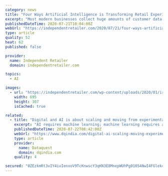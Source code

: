 ```yaml
---
category: news
title: "Four Ways Artificial Intelligence is Transforming Retail Experiences"
excerpt: "Most modern businesses collect huge amounts of customer data. A lot of that info goes to waste, however. Artificial intelligence can analyze and apply that info in real time. Retailers are starting to adopt the tech to keep up with the information they ..."
publishedDateTime: 2020-07-21T10:04:00Z
webUrl: "https://independentretailer.com/2020/07/21/four-ways-artificial-intelligence-is-transforming-retail-experiences/"
type: article
quality: 52
heat: 62
published: false

provider:
  name: Independent Retailer
  domain: independentretailer.com

topics:
  - AI

images:
  - url: "https://independentretailer.com/wp-content/uploads/2020/01/ir-reward-jc-2.png"
    width: 695
    height: 307
    isCached: true

related:
  - title: "Digital and AI is about scaling and moving from experimentation to transformation: Sandip Patel, IBM"
    excerpt: "AI requires machine learning; machine learning requires analytics; and analytics requires the right data and information architecture"
    publishedDateTime: 2020-07-22T08:42:00Z
    webUrl: "https://www.dqindia.com/digital-ai-scaling-moving-experimentation-transformation-sandip-patel-ibm/"
    type: article
    provider:
      name: Dataquest
      domain: dqindia.com
    quality: 4

secured: "0ZEzkmRt3vIY4ivIenxoV9TcKnwscY3qKN3E8MnepWUhPg01054NwI4FGlek4oylBRqtkIeH51mwPwPz6mM9Ab6kub11b/y34EmoJC1vLdfj9wCJX3SZ7z8DQt7Qw/iMKr1YtF/iOEf2XDY/cVlgu8Yqa+27HuVZTC/pxS1JlqBN31GcKShrvjeQmQ8YlXFhVct5emcm1pOd4MkeK/Jf+//LVCIGpmXzmylomAx3QZwnW/vSUwhEMSR0Kw2jeb8Sme++NaBcb7osAyqUFOe4NvspPAYkimSgHtwEQ8wifUPneXnK6H5qh20/9gWwPa0YQ0scblE/KLaj1GIWwhKglQ==;RTvzXZsVs8wH5BRByIM7PQ=="
---
```


